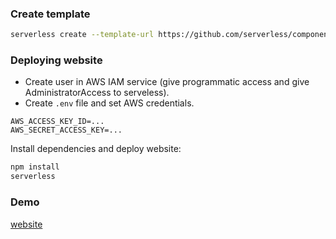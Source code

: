### Create template

```sh
serverless create --template-url https://github.com/serverless/components/tree/master/templates/website
```

### Deploying website

- Create user in AWS IAM service (give programmatic access and give AdministratorAccess to serveless).
- Create `.env` file and set AWS credentials.

```
AWS_ACCESS_KEY_ID=...
AWS_SECRET_ACCESS_KEY=...
```

Install dependencies and deploy website:

```sh
npm install
serverless
```

### Demo
[website](http://website-bvc89sl.s3-website.us-east-1.amazonaws.com)
